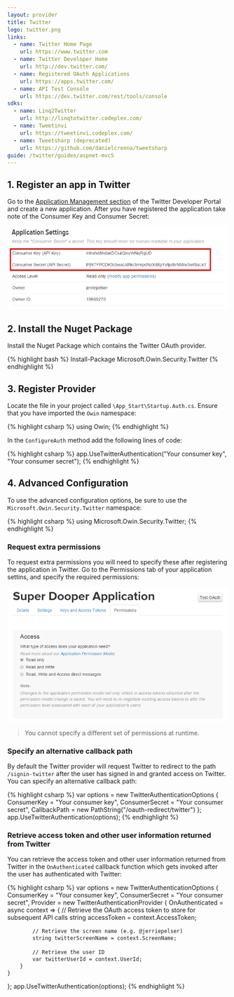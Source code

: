 ```yaml
---
layout: provider
title: Twitter
logo: twitter.png
links:
  - name: Twitter Home Page
    url: https://www.twitter.com
  - name: Twitter Developer Home
    url: http://dev.twitter.com/
  - name: Registered OAuth Applications
    url: https://apps.twitter.com/
  - name: API Test Console
    url: https://dev.twitter.com/rest/tools/console
sdks:
  - name: Linq2Twitter
    url: http://linqtotwitter.codeplex.com/
  - name: Tweetinvi
    url: https://tweetinvi.codeplex.com/
  - name: Tweetsharp (deprecated)
    url: https://github.com/danielcrenna/tweetsharp
guide: /twitter/guides/aspnet-mvc5
---
```


## 1. Register an app in Twitter

Go to the [Application Management section](https://apps.twitter.com/) of the Twitter Developer Portal and create a new application. After you have registered the application take note of the Consumer Key and Consumer Secret:

![](/images/twitter-consumer-key-and-secret.png)

## 2. Install the Nuget Package

Install the Nuget Package which contains the Twitter OAuth provider.

{% highlight bash %}
Install-Package Microsoft.Owin.Security.Twitter
{% endhighlight %}

## 3. Register Provider

Locate the file in your project called `\App_Start\Startup.Auth.cs`. Ensure that you have imported the `Owin` namespace:

{% highlight csharp %}
using Owin;
{% endhighlight %}

In the `ConfigureAuth` method add the following lines of code:

{% highlight csharp %}
app.UseTwitterAuthentication("Your consumer key", "Your consumer secret");
{% endhighlight %}

## 4. Advanced Configuration

To use the advanced configuration options, be sure to use the `Microsoft.Owin.Security.Twitter` namespace:

{% highlight csharp %}
using Microsoft.Owin.Security.Twitter;
{% endhighlight %}

### Request extra permissions

To request extra permissions you will need to specify these after registering the application in Twitter. Go to the Permissions tab of your application settins, and specify the required permissions:

![](/images/twitter-permissions.png)

> You cannot specify a different set of permissions at runtime.

### Specify an alternative callback path

By default the Twitter provider will request Twitter to redirect to the path `/signin-twitter` after the user has signed in and granted access on Twitter. You can specify an alternative callback path:

{% highlight csharp %}
var options = new TwitterAuthenticationOptions
{
    ConsumerKey = "Your consumer key",
    ConsumerSecret = "Your consumer secret",
    CallbackPath = new PathString("/oauth-redirect/twitter")
};
app.UseTwitterAuthentication(options);
{% endhighlight %}

### Retrieve access token and other user information returned from Twitter

You can retrieve the access token and other user information returned from Twitter in the `OnAuthenticated` callback function which gets invoked after the user has authenticated with Twitter:

{% highlight csharp %}
var options = new TwitterAuthenticationOptions
{
    ConsumerKey = "Your consumer key",
    ConsumerSecret = "Your consumer secret",
    Provider = new TwitterAuthenticationProvider
    {
        OnAuthenticated = async context =>
        {
            // Retrieve the OAuth access token to store for subsequent API calls
            string accessToken = context.AccessToken;

            // Retrieve the screen name (e.g. @jerriepelser)
            string twitterScreenName = context.ScreenName;

            // Retrieve the user ID
            var twitterUserId = context.UserId;
        }
    }
};
app.UseTwitterAuthentication(options);
{% endhighlight %}
